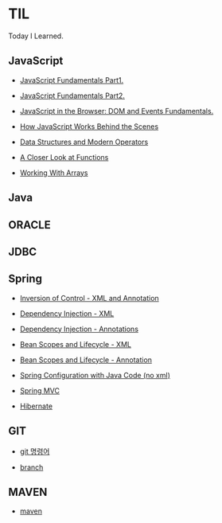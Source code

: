 # TIL

Today I Learned.

## JavaScript

- [JavaScript Fundamentals Part1.](./JS/JavaScript_Fundamentals_Part1.md)

- [JavaScript Fundamentals Part2.](./JS/JavaScript_Fundamentals_Part2.md)

- [JavaScript in the Browser: DOM and Events Fundamentals.](./JS/JavaScript_in_the_Browser_DOM_and_Events_Fundamentals.md)

- [How JavaScript Works
  Behind the Scenes](./JS/How_JavaScript_Works_Behind_the_Scenes.md)

- [Data Structures and Modern Operators](./JS/Data_Structures_and_Modern_Operators.md)

- [A Closer Look at Functions](./JS/A_Closer_Look_at_Functions.md)

- [Working With Arrays](./JS/Working_With_Arrays.md)

## Java

## ORACLE

## JDBC

## Spring

- [Inversion of Control - XML and Annotation](./SPRING/inversion_of_control.md)

- [Dependency Injection - XML](./SPRING/dependency_injection.md)

- [Dependency Injection - Annotations](./SPRING/dependency_injection_with_annotaions.md)

- [Bean Scopes and Lifecycle - XML](./SPRING/bean_scopes_and_lifecycle)

- [Bean Scopes and Lifecycle - Annotation](./SPRING/bean_scopes_and_lifecycle_annotation.md)

- [Spring Configuration with Java Code (no xml)](./SPRING/spring_configuration_with_java_code_no_xml.md)

- [Spring MVC](./SPRING/spring_mvc.md)

- [Hibernate](./SPRING/hibernate.md)

## GIT

- [git 명령어](./GIT/git_command.md)

- [branch](./GIT/git_branch.md)

## MAVEN

- [maven](./MAVEN/maven_start.md)
